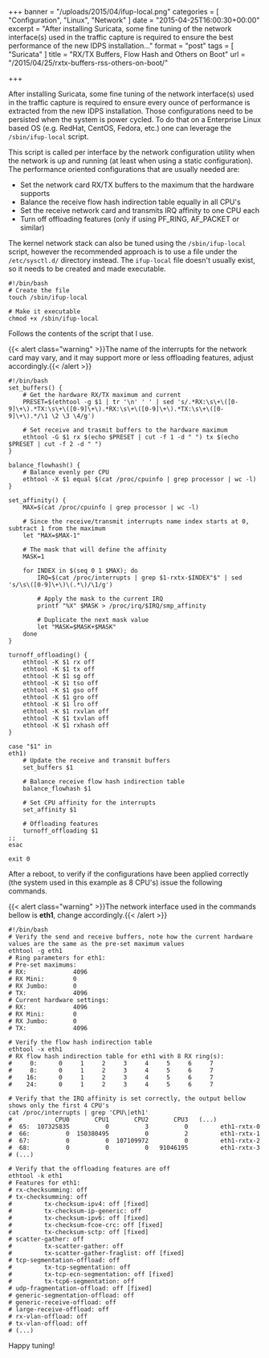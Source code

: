+++
banner = "/uploads/2015/04/ifup-local.png"
categories = [ "Configuration", "Linux", "Network" ]
date = "2015-04-25T16:00:30+00:00"
excerpt = "After installing Suricata, some fine tuning of the network interface(s) used in the traffic capture is required to ensure the best performance of the new IDPS installation..."
format = "post"
tags = [ "Suricata" ]
title = "RX/TX Buffers, Flow Hash and Others on Boot"
url = "/2015/04/25/rxtx-buffers-rss-others-on-boot/"

+++

After installing Suricata, some fine tuning of the network interface(s) used in the traffic capture is required to ensure every ounce of performance is extracted from the new IDPS installation. Those configurations need to be persisted when the system is power cycled. To do that on a Enterprise Linux based OS (e.g. RedHat, CentOS, Fedora, etc.) one can leverage the `/sbin/ifup-local` script.

<!--more-->

This script is called per interface by the network configuration utility when the network is up and running (at least when using a static configuration). The performance oriented configurations that are usually needed are:

* Set the network card RX/TX buffers to the maximum that the hardware supports
* Balance the receive flow hash indirection table equally in all CPU's
* Set the receive network card and transmits IRQ affinity to one CPU each
* Turn off offloading features (only if using PF_RING, AF_PACKET or similar)

The kernel network stack can also be tuned using the `/sbin/ifup-local` script, however the recommended approach is to use a file under the `/etc/sysctl.d/` directory instead. The `ifup-local` file doesn't usually exist, so it needs to be created and made executable.

```shell {linenos=inline}
#!/bin/bash
# Create the file
touch /sbin/ifup-local

# Make it executable
chmod +x /sbin/ifup-local
```

Follows the contents of the script that I use.

{{< alert class="warning" >}}The name of the interrupts for the network card may vary, and it may support more or less offloading features, adjust accordingly.{{< /alert >}}

```shell {linenos=inline}
#!/bin/bash
set_buffers() {
    # Get the hardware RX/TX maximum and current
    PRESET=$(ethtool -g $1 | tr '\n' ' ' | sed 's/.*RX:\s\+\([0-9]\+\).*TX:\s\+\([0-9]\+\).*RX:\s\+\([0-9]\+\).*TX:\s\+\([0-9]\+\).*/\1 \2 \3 \4/g')

    # Set receive and trasmit buffers to the hardware maximum
    ethtool -G $1 rx $(echo $PRESET | cut -f 1 -d " ") tx $(echo $PRESET | cut -f 2 -d " ")
}

balance_flowhash() {
    # Balance evenly per CPU
    ethtool -X $1 equal $(cat /proc/cpuinfo | grep processor | wc -l)
}

set_affinity() {
    MAX=$(cat /proc/cpuinfo | grep processor | wc -l)

    # Since the receive/transmit interrupts name index starts at 0, subtract 1 from the maximum
    let "MAX=$MAX-1"

    # The mask that will define the affinity
    MASK=1

    for INDEX in $(seq 0 1 $MAX); do
        IRQ=$(cat /proc/interrupts | grep $1-rxtx-$INDEX"$" | sed 's/\s\([0-9]\+\)\(.*\)/\1/g')

        # Apply the mask to the current IRQ
        printf "%X" $MASK > /proc/irq/$IRQ/smp_affinity

        # Duplicate the next mask value
        let "MASK=$MASK+$MASK"
    done
}

turnoff_offloading() {
    ethtool -K $1 rx off
    ethtool -K $1 tx off
    ethtool -K $1 sg off
    ethtool -K $1 tso off
    ethtool -K $1 gso off
    ethtool -K $1 gro off
    ethtool -K $1 lro off
    ethtool -K $1 rxvlan off
    ethtool -K $1 txvlan off
    ethtool -K $1 rxhash off
}

case "$1" in
eth1)
    # Update the receive and transmit buffers
    set_buffers $1

    # Balance receive flow hash indirection table
    balance_flowhash $1

    # Set CPU affinity for the interrupts
    set_affinity $1

    # Offloading features
    turnoff_offloading $1
;;
esac

exit 0
```

After a reboot, to verify if the configurations have been applied correctly (the system used in this example as 8 CPU's) issue the following commands.

{{< alert class="warning" >}}The network interface used in the commands bellow is **eth1**, change accordingly.{{< /alert >}}

```shell {linenos=inline}
#!/bin/bash
# Verify the send and receive buffers, note how the current hardware values are the same as the pre-set maximum values
ethtool -g eth1
# Ring parameters for eth1:
# Pre-set maximums:
# RX:             4096
# RX Mini:        0
# RX Jumbo:       0
# TX:             4096
# Current hardware settings:
# RX:             4096
# RX Mini:        0
# RX Jumbo:       0
# TX:             4096

# Verify the flow hash indirection table
ethtool -x eth1
# RX flow hash indirection table for eth1 with 8 RX ring(s):
#     0:      0     1     2     3     4     5     6     7
#     8:      0     1     2     3     4     5     6     7
#    16:      0     1     2     3     4     5     6     7
#    24:      0     1     2     3     4     5     6     7

# Verify that the IRQ affinity is set correctly, the output bellow shows only the first 4 CPU's
cat /proc/interrupts | grep 'CPU\|eth1'
#            CPU0       CPU1       CPU2       CPU3   (...)
#  65:  107325835          0          3          0         eth1-rxtx-0
#  66:          0  150380495          0          2         eth1-rxtx-1
#  67:          0          0  107109972          0         eth1-rxtx-2
#  68:          0          0          0   91046195         eth1-rxtx-3
# (...)

# Verify that the offloading features are off
ethtool -k eth1
# Features for eth1:
# rx-checksumming: off
# tx-checksumming: off
#         tx-checksum-ipv4: off [fixed]
#         tx-checksum-ip-generic: off
#         tx-checksum-ipv6: off [fixed]
#         tx-checksum-fcoe-crc: off [fixed]
#         tx-checksum-sctp: off [fixed]
# scatter-gather: off
#         tx-scatter-gather: off
#         tx-scatter-gather-fraglist: off [fixed]
# tcp-segmentation-offload: off
#         tx-tcp-segmentation: off
#         tx-tcp-ecn-segmentation: off [fixed]
#         tx-tcp6-segmentation: off
# udp-fragmentation-offload: off [fixed]
# generic-segmentation-offload: off
# generic-receive-offload: off
# large-receive-offload: off
# rx-vlan-offload: off
# tx-vlan-offload: off
# (...)
```

Happy tuning!
